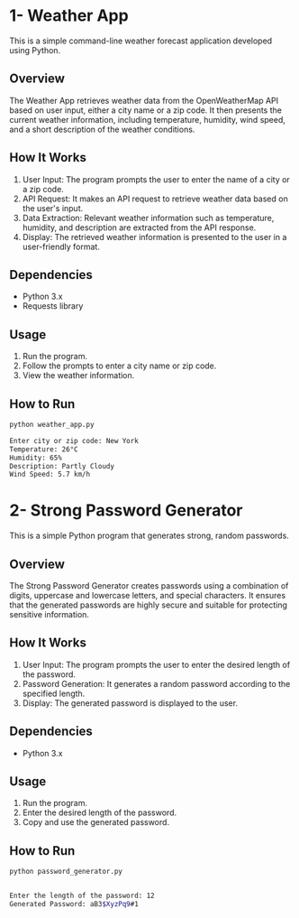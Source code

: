 # 1- Weather App

This is a simple command-line weather forecast application developed using Python.

## Overview

The Weather App retrieves weather data from the OpenWeatherMap API based on user input, either a city name or a zip code. It then presents the current weather information, including temperature, humidity, wind speed, and a short description of the weather conditions.

## How It Works

1. User Input: The program prompts the user to enter the name of a city or a zip code.
2. API Request: It makes an API request to retrieve weather data based on the user's input.
3. Data Extraction: Relevant weather information such as temperature, humidity, and description are extracted from the API response.
4. Display: The retrieved weather information is presented to the user in a user-friendly format.

## Dependencies

- Python 3.x
- Requests library

## Usage

1. Run the program.
2. Follow the prompts to enter a city name or zip code.
3. View the weather information.

## How to Run

```bash
python weather_app.py

Enter city or zip code: New York
Temperature: 26°C
Humidity: 65%
Description: Partly Cloudy
Wind Speed: 5.7 km/h
```



# 2- Strong Password Generator

This is a simple Python program that generates strong, random passwords.

## Overview

The Strong Password Generator creates passwords using a combination of digits, uppercase and lowercase letters, and special characters. It ensures that the generated passwords are highly secure and suitable for protecting sensitive information.

## How It Works

1. User Input: The program prompts the user to enter the desired length of the password.
2. Password Generation: It generates a random password according to the specified length.
3. Display: The generated password is displayed to the user.

## Dependencies

- Python 3.x

## Usage

1. Run the program.
2. Enter the desired length of the password.
3. Copy and use the generated password.

## How to Run

```bash
python password_generator.py


Enter the length of the password: 12
Generated Password: aB3$XyzPq9#1

